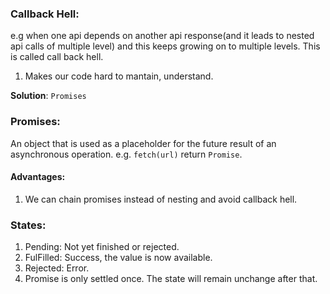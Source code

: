 ### Callback Hell:

e.g when one api depends on another api response(and it leads to nested api calls of multiple level) and this keeps growing on to multiple levels. This is called call back hell.

1. Makes our code hard to mantain, understand.

**Solution**: `Promises`

### Promises:

An object that is used as a placeholder for the future result of an asynchronous operation.
e.g. `fetch(url)` return `Promise`.

#### Advantages:

1. We can chain promises instead of nesting and avoid callback hell.

### States:

1. Pending: Not yet finished or rejected.
2. FulFilled: Success, the value is now available.
3. Rejected: Error.
4. Promise is only settled once. The state will remain unchange after that.
